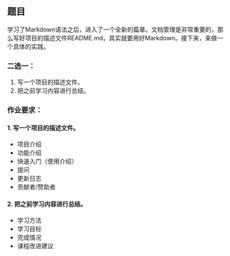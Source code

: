 ## 题目

学习了Markdown语法之后，进入了一个全新的篇章。文档管理是非常重要的，那么写好项目的描述文件README.md，其实就要用好Markdown。接下来，来做一个具体的实践。

### 二选一：

1. 写一个项目的描述文件。
2. 把之前学习内容进行总结。


### 作业要求：

#### 1. 写一个项目的描述文件。

* 项目介绍  
* 功能介绍  
* 快速入门（使用介绍） 
* 提问 
* 更新日志 
* 贡献者/赞助者


#### 2. 把之前学习内容进行总结。 
* 学习方法
* 学习目标 
* 完成情况 
* 课程改进建议